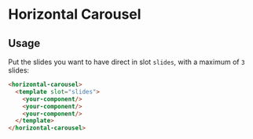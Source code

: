 # Horizontal Carousel


## Usage

Put the slides you want to have direct in slot `slides`, with a maximum of `3` slides:

```html
<horizontal-carousel>
  <template slot="slides">
    <your-component/>
    <your-component/>
    <your-component/>
  </template>
</horizontal-carousel>

```
